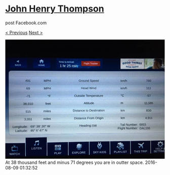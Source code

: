 # [John Henry Thompson](../README.md)
post Facebook.com

[< Previous](2016-08-09-4.md) [Next >](2016-08-09-6.md)

[![](../media/2016-08-09/Timeline-Photos-At-38-thousand-feet-and-minus-71-degrees-you-are.jpg)](../README.md)
At 38 thousand feet and minus 71 degrees you are in outter space.
2016-08-09 01:32:52